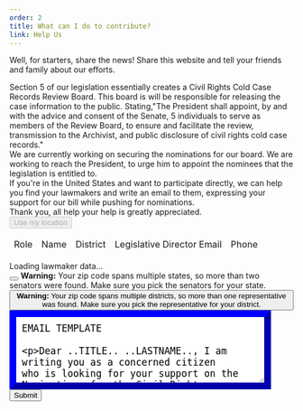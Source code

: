 ```yaml
---
order: 2
title: What can I do to contribute? 
link: Help Us
---
```



Well, for starters, share the news! Share this website and tell your friends and family about our efforts.

<div>	
<div>
<div>
<div>
Section 5 of our legislation essentially creates a Civil Rights Cold Case Records Review Board. This board is will be responsible for releasing the case information to the public. Stating,"The President shall appoint, by and with the advice and consent of the Senate, 5 individuals to serve as members of the Review Board, to ensure and facilitate the review, transmission to the Archivist, and public disclosure of civil rights cold case records."

<div>	
<div>
<div>
<div>
We are currently working on securing the nominations for our board. We are working to reach the President, to urge him to appoint the nominees that the legislation is entitled to. 
<div>
<div>
<div>
<div>
If you're in the United States and want to participate directly, we can help you find your lawmakers and write an email to them, expressing your support for our bill while pushing for nominations. 
<div>	
<div>
<div>
<div>
<div>	
Thank you, all help your help is greatly appreciated.
<div>	
<div>
<div>
<div>
<div> 
<div>	
<div>
<div>
<div>
	
<div class="panel panel-default">
	<div class="panel-body">
		<div class="row">
			<div class="col-md-3 col-md-offset-3">
				<button id="find-lawmakers-location" disabled="disabled" class="btn btn-primary">Use my location</button>		
					</div>
					</div>
					</div>
		
<div id="lawmaker-container">
			<table id="lawmaker-list" class="table table-striped table-responsive">
				<thead>
					<tr>
						<td>Role</td>
						<td>Name</td>
						<td>District</td>
						<td>Legislative Director Email</td>
						<td>Phone</td>
						<td></td>
					</tr>
</thead>
				<tbody>
				</tbody>
			</table>
		</div>
		<div id="loadingDiv">Loading lawmaker data...</div>
			
<div class="alerts">
			<div id="location-alert">
			<div class="alert alert-danger alert-dismissible fade in" role="alert">
			<div>
			<div id="senators-warning">
				<div class="alert alert-warning alert-dismissible fade in" role="alert">
					<button type="button" class="close" data-dismiss="alert" aria-label="Close"><span aria-hidden="true"> </span></button>
					<strong>Warning:</strong> Your zip code spans multiple states, so more than two senators were found. Make sure you pick the senators for your state.
				</div>
			</div>
			<div id="representatives-warning">
				<div class="alert alert-warning alert-dismissible fade in" role="alert">
					<button type="button" class="close" data-dismiss="alert" aria-label="Close"><span aria-hidden="true">
					<strong>Warning:</strong> Your zip code spans multiple districts, so more than one representative was found. Make sure you pick the representative for your district.
				</div>
			</div>
			<div id="no-lawmakers-location">
				<div class="alert alert-danger alert-dismissible fade in" role="alert">
				</div>	

<form action="/html/tags/html_form_tag_action.cfm" method="post">
<textarea name="comments" id="comments" style="width:92%;height:140px;padding:2%;font-size:1.2em;border:12px outset #0000FF;">
EMAIL TEMPLATE 
	
	
Dear ..TITLE.. ..LASTNAME..,
I am writing you as a concerned citizen who is looking for your support on the Nominations for the Civil Rights Cold Case Records Collection Act, a law designed by an Advanced Placement government class in New Jersey. This legislation was passed into law in January 2019, and currently is seeking necessary funding. The law seeks justice for victims of civil rights cold cases by facilitating the release of cold case documents to the public.
Section 5 of the law essentially creates a Review Board to facilitate the release of these records, and I am asking that your Congressional office urge the President to appoint the 5 nominees that the legislation is entitled to. This manner is time sensitive as the families of these vicitms are passing on without receiving justice and closure. Additionally, the Cold Case group has already recieved support in their 2020-2021 Appropriations, but without this board, their efforts are redundant. I appreciate your support on this bill.

Thank you!

Sincerely,
YOUR NAME 
</textarea><br>
<input type="submit" value="Submit">
</form>

